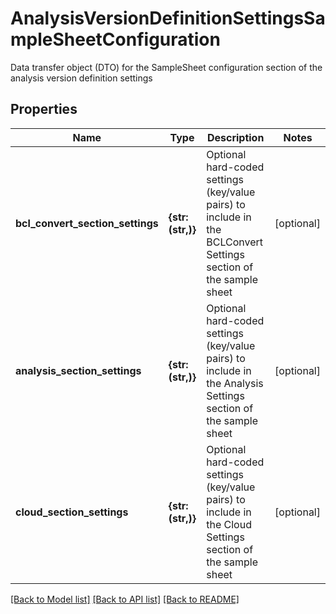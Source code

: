 # AnalysisVersionDefinitionSettingsSampleSheetConfiguration

Data transfer object (DTO) for the SampleSheet configuration section of the analysis version definition settings

## Properties
Name | Type | Description | Notes
------------ | ------------- | ------------- | -------------
**bcl_convert_section_settings** | **{str: (str,)}** | Optional hard-coded settings (key/value pairs) to include in the BCLConvert Settings section of the sample sheet | [optional] 
**analysis_section_settings** | **{str: (str,)}** | Optional hard-coded settings (key/value pairs) to include in the Analysis Settings section of the sample sheet | [optional] 
**cloud_section_settings** | **{str: (str,)}** | Optional hard-coded settings (key/value pairs) to include in the Cloud Settings section of the sample sheet | [optional] 

[[Back to Model list]](../README.md#documentation-for-models) [[Back to API list]](../README.md#documentation-for-api-endpoints) [[Back to README]](../README.md)


